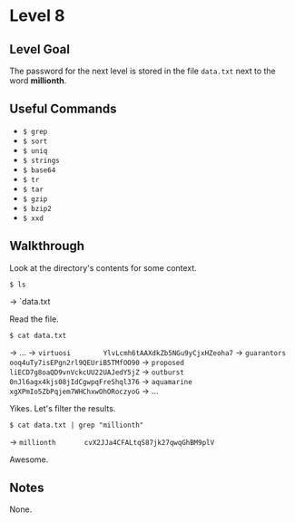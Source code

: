 # Level 8

## Level Goal

The password for the next level is stored in the file `data.txt` next to the word **millionth**.

## Useful Commands

- `$ grep`
- `$ sort` 
- `$ uniq` 
- `$ strings` 
- `$ base64` 
- `$ tr` 
- `$ tar` 
- `$ gzip` 
- `$ bzip2` 
- `$ xxd`

## Walkthrough

Look at the directory's contents for some context.

`$ ls`

-> `data.txt

Read the file.

`$ cat data.txt`

-> ...
-> `virtuosi        YlvLcmh6tAAXdkZb5NGu9yCjxHZeoha7`
-> `guarantors      ooq4uTy7isEPgn2rl9QEUriB5TMfOO90`
-> `proposed        liECD7g8oaQD9vnVckcUU22UAJedY5jZ`
-> `outburst        0nJl6agx4kjs08jIdCgwpqFreShql376`
-> `aquamarine      xgXPmIo5ZbPqjem7WHChxwOhORoczyoG`
-> ...

Yikes. Let's filter the results.

`$ cat data.txt | grep "millionth"`

-> `millionth       cvX2JJa4CFALtqS87jk27qwqGhBM9plV`

Awesome.

## Notes

None.

